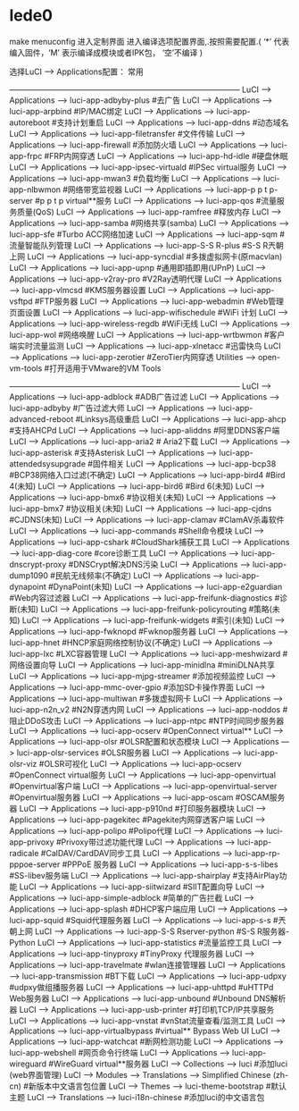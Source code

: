 # lede0


make menuconfig 进入定制界面
进入编译选项配置界面,.按照需要配置.( ‘*’ 代表编入固件，‘M’ 表示编译成模块或者IPK包， ‘空’不编译 )

选择LuCI –> Applications配置： 常用

—————————————————————————————–
LuCI —> Applications —> luci-app-adbyby-plus #去广告
LuCI —> Applications —> luci-app-arpbind #IP/MAC绑定
LuCI —> Applications —> luci-app-autoreboot #支持计划重启
LuCI —> Applications —> luci-app-ddns #动态域名
LuCI —> Applications —> luci-app-filetransfer #文件传输
LuCI —> Applications —> luci-app-firewall #添加防火墙
LuCI —> Applications —> luci-app-frpc #FRP内网穿透
LuCI —> Applications —> luci-app-hd-idle #硬盘休眠
LuCI —> Applications —> luci-app-ipsec-virtuald #IPSec virtual服务
LuCI —> Applications —> luci-app-mwan3 #负载均衡
LuCI —> Applications —> luci-app-nlbwmon #网络带宽监视器
LuCI —> Applications —> luci-app-p p t p-server #p p t p virtual**服务
LuCI —> Applications —> luci-app-qos #流量服务质量(QoS)
LuCI —> Applications —> luci-app-ramfree #释放内存
LuCI —> Applications —> luci-app-samba #网络共享(samba)
LuCI —> Applications —> luci-app-sfe #Turbo ACC网络加速
LuCI —> Applications —> luci-app-sqm #流量智能队列管理
LuCI —> Applications —> luci-app-S-S R-plus #S-S R兲朝上网
LuCI —> Applications —> luci-app-syncdial #多拨虚拟网卡(原macvlan)
LuCI —> Applications —> luci-app-upnp #通用即插即用(UPnP)
LuCI —> Applications —> luci-app-v2ray-pro #V2Ray透明代理
LuCI —> Applications —> luci-app-vlmcsd #KMS服务器设置
LuCI —> Applications —> luci-app-vsftpd #FTP服务器
LuCI —> Applications —> luci-app-webadmin #Web管理页面设置
LuCI —> Applications —> luci-app-wifischedule #WiFi 计划
LuCI —> Applications —> luci-app-wireless-regdb #WiFi无线
LuCI —> Applications —> luci-app-wol #网络唤醒
LuCI —> Applications —> luci-app-wrtbwmon #客户端实时流量监测
LuCI —> Applications —> luci-app-xlnetacc #迅雷快鸟
LuCI —> Applications —> luci-app-zerotier #ZeroTier内网穿透
Utilities —> open-vm-tools #打开适用于VMware的VM Tools

—————————————————————————————–
LuCI —> Applications —> luci-app-adblock #ADB广告过滤
LuCI —> Applications —> luci-app-adbyby #广告过滤大师
LuCI —> Applications —> luci-app-advanced-reboot #Linksys高级重启
LuCI —> Applications —> luci-app-ahcp #支持AHCPd
LuCI —> Applications —> luci-app-aliddns #阿里DDNS客户端
LuCI —> Applications —> luci-app-aria2 # Aria2下载
LuCI —> Applications —> luci-app-asterisk #支持Asterisk
LuCI —> Applications —> luci-app-attendedsysupgrade #固件相关
LuCI —> Applications —> luci-app-bcp38 #BCP38网络入口过滤(不确定)
LuCI —> Applications —> luci-app-bird4 #Bird 4(未知)
LuCI —> Applications —> luci-app-bird6 #Bird 6(未知)
LuCI —> Applications —> luci-app-bmx6 #协议相关(未知)
LuCI —> Applications —> luci-app-bmx7 #协议相关(未知)
LuCI —> Applications —> luci-app-cjdns #CJDNS(未知)
LuCI —> Applications —> luci-app-clamav #ClamAV杀毒软件
LuCI —> Applications —> luci-app-commands #Shell命令模块
LuCI —> Applications —> luci-app-cshark #CloudShark捕获工具
LuCI —> Applications —> luci-app-diag-core #core诊断工具
LuCI —> Applications —> luci-app-dnscrypt-proxy #DNSCrypt解决DNS污染
LuCI —> Applications —> luci-app-dump1090 #民航无线频率(不确定)
LuCI —> Applications —> luci-app-dynapoint #DynaPoint(未知)
LuCI —> Applications —> luci-app-e2guardian #Web内容过滤器
LuCI —> Applications —> luci-app-freifunk-diagnostics #诊断(未知)
LuCI —> Applications —> luci-app-freifunk-policyrouting #策略(未知)
LuCI —> Applications —> luci-app-freifunk-widgets #索引(未知)
LuCI —> Applications —> luci-app-fwknopd #Fwknop服务器
LuCI —> Applications —> luci-app-hnet #HNCP家庭网络控制协议(不确定)
LuCI —> Applications —> luci-app-lxc #LXC容器管理
LuCI —> Applications —> luci-app-meshwizard #网络设置向导
LuCI —> Applications —> luci-app-minidlna #miniDLNA共享
LuCI —> Applications —> luci-app-mjpg-streamer #添加视频监控
LuCI —> Applications —> luci-app-mmc-over-gpio #添加SD卡操作界面
LuCI —> Applications —> luci-app-multiwan #多拨虚拟网卡
LuCI —> Applications —> luci-app-n2n_v2 #N2N穿透内网
LuCI —> Applications —> luci-app-noddos #阻止DDoS攻击
LuCI —> Applications —> luci-app-ntpc #NTP时间同步服务器
LuCI —> Applications —> luci-app-ocserv #OpenConnect virtual**
LuCI —> Applications —> luci-app-olsr #OLSR配置和状态模块
LuCI —> Applications —> luci-app-olsr-services #OLSR服务器
LuCI —> Applications —> luci-app-olsr-viz #OLSR可视化
LuCI —> Applications —> luci-app-ocserv #OpenConnect virtual服务
LuCI —> Applications —> luci-app-openvirtual #Openvirtual客户端
LuCI —> Applications —> luci-app-openvirtual-server #Openvirtual服务器
LuCI —> Applications —> luci-app-oscam #OSCAM服务器
LuCI —> Applications —> luci-app-p910nd #打印服务器模块
LuCI —> Applications —> luci-app-pagekitec #Pagekite内网穿透客户端
LuCI —> Applications —> luci-app-polipo #Polipo代理
LuCI —> Applications —> luci-app-privoxy #Privoxy带过滤功能代理
LuCI —> Applications —> luci-app-radicale #CalDAV/CardDAV同步工具
LuCI —> Applications —> luci-app-rp-pppoe-server #PPPoE 服务器
LuCI —> Applications —> luci-app-s-s-libes #SS-libev服务端
LuCI —> Applications —> luci-app-shairplay #支持AirPlay功能
LuCI —> Applications —> luci-app-siitwizard #SIIT配置向导
LuCI —> Applications —> luci-app-simple-adblock #简单的广告拦截
LuCI —> Applications —> luci-app-splash #DHCP客户端应用
LuCI —> Applications —> luci-app-squid #Squid代理服务器
LuCI —> Applications —> luci-app-s-s #兲朝上网
LuCI —> Applications —> luci-app-S-S Rserver-python #S-S R服务器-Python
LuCI —> Applications —> luci-app-statistics #流量监控工具
LuCI —> Applications —> luci-app-tinyproxy #TinyProxy 代理服务器
LuCI —> Applications —> luci-app-travelmate #wlan连接管理器
LuCI —> Applications —> luci-app-transmission #BT下载
LuCI —> Applications —> luci-app-udpxy #udpxy做组播服务器
LuCI —> Applications —> luci-app-uhttpd #uHTTPd Web服务器
LuCI —> Applications —> luci-app-unbound #Unbound DNS解析器
LuCI —> Applications —> luci-app-usb-printer #打印机TCP/IP共享服务
LuCI —> Applications —> luci-app-vnstat #vnStat流量查看/监测工具
LuCI —> Applications —> luci-app-virtualbypass #virtual** Bypass Web UI
LuCI —> Applications —> luci-app-watchcat #断网检测功能
LuCI —> Applications —> luci-app-webshell #网页命令行终端
LuCI —> Applications —> luci-app-wireguard #WireGuard virtual**服务器
LuCI —> Collections —> luci #添加luci (web界面管理)
LuCI —> Modules —> Translations —> Simplified Chinese (zh-cn) #新版本中文语言包位置
LuCI —> Themes —> luci-theme-bootstrap #默认主题
LuCI —> Translations —> luci-i18n-chinese #添加luci的中文语言包